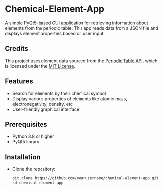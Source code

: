 # Chemical-Element-App

A simple PyQt5-based GUI application for retrieving information about elements from the periodic table. This app reads data from a JSON 
file and displays element properties based on user input

## Credits
This project uses element data sourced from the [Periodic Table API](https://github.com/thetechnohack/Periodic-Table-API), which is 
licensed under the [MIT License](https://github.com/thetechnohack/Periodic-Table-API/blob/main/LICENSE).

## Features
- Search for elements by their chemical symbol
- Display various properties of elements like atomic mass, electronegativity, density, etc
- User-friendly graphical interface

## Prerequisites
- Python 3.8 or higher
- PyQt5 library

## Installation
- Clone the repository:
   ```bash
   git clone https://github.com/yourusername/chemical-element-app.git
   cd chemical-element-app

